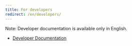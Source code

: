 ```yaml
---
title: For developers
redirect: /en/developers/
---
```


Note: Developer documentation is available only in English.

* [Developer Documentation](http://digitransit.fi/en/developers/)
